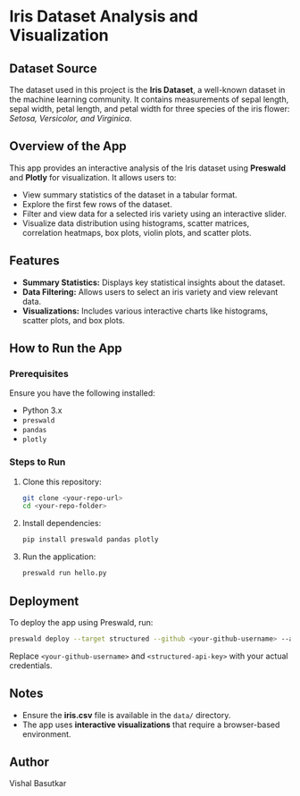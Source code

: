 # Iris Dataset Analysis and Visualization

## Dataset Source
The dataset used in this project is the **Iris Dataset**, a well-known dataset in the machine learning community. It contains measurements of sepal length, sepal width, petal length, and petal width for three species of the iris flower: *Setosa, Versicolor, and Virginica*.

## Overview of the App
This app provides an interactive analysis of the Iris dataset using **Preswald** and **Plotly** for visualization. It allows users to:

- View summary statistics of the dataset in a tabular format.
- Explore the first few rows of the dataset.
- Filter and view data for a selected iris variety using an interactive slider.
- Visualize data distribution using histograms, scatter matrices, correlation heatmaps, box plots, violin plots, and scatter plots.

## Features
- **Summary Statistics:** Displays key statistical insights about the dataset.
- **Data Filtering:** Allows users to select an iris variety and view relevant data.
- **Visualizations:** Includes various interactive charts like histograms, scatter plots, and box plots.

## How to Run the App
### Prerequisites
Ensure you have the following installed:
- Python 3.x
- `preswald`
- `pandas`
- `plotly`

### Steps to Run
1. Clone this repository:
   ```sh
   git clone <your-repo-url>
   cd <your-repo-folder>
   ```
2. Install dependencies:
   ```sh
   pip install preswald pandas plotly
   ```
3. Run the application:
   ```sh
   preswald run hello.py
   ```

## Deployment
To deploy the app using Preswald, run:
```sh
preswald deploy --target structured --github <your-github-username> --api-key <structured-api-key> hello.py
```

Replace `<your-github-username>` and `<structured-api-key>` with your actual credentials.

## Notes
- Ensure the **iris.csv** file is available in the `data/` directory.
- The app uses **interactive visualizations** that require a browser-based environment.

## Author
Vishal Basutkar

